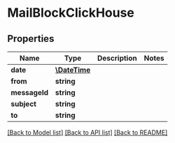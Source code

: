 # MailBlockClickHouse

## Properties
Name | Type | Description | Notes
------------ | ------------- | ------------- | -------------
**date** | [**\DateTime**](\DateTime.md) |  | 
**from** | **string** |  | 
**messageId** | **string** |  | 
**subject** | **string** |  | 
**to** | **string** |  | 

[[Back to Model list]](../../README.md#documentation-for-models) [[Back to API list]](../../README.md#documentation-for-api-endpoints) [[Back to README]](../../README.md)

